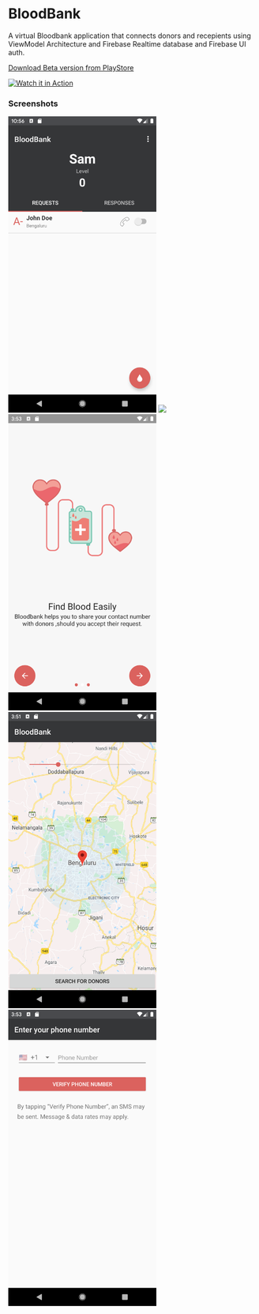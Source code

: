 # BloodBank
A virtual Bloodbank application that connects donors and recepients using ViewModel Architecture and Firebase Realtime database and Firebase UI auth.  

[Download Beta version from PlayStore](https://play.google.com/store/apps/details?id=elixer.com.bloodbank)

[![Watch it in Action](https://img.youtube.com/vi/86dv9lJb83k/0.jpg)](https://www.youtube.com/watch?v=86dv9lJb83k)


### Screenshots

<img src="Screenshots/home.png" width="300">


<img src="Screenshots.dnors.png" width="300">


<img src="Screenshots/intro.png" width="300">


<img src="Screenshots/map.png" width="300">


<img src="Screenshots/verify.png" width="300">

